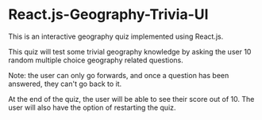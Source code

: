 # React.js-Geography-Trivia-UI
This is an interactive geography quiz implemented using React.js. 

This quiz will test some trivial geography knowledge by asking the user 10 random multiple choice geography related questions.

Note: the user can only go forwards, and once a question has been answered, they can't go back to it. 

At the end of the quiz, the user will be able to see their score out of 10. The user will also have the option of restarting the quiz.
